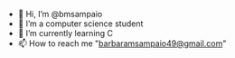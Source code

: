 - 👋 Hi, I’m @bmsampaio
- 👀 I’m a computer science student
- 🌱 I’m currently learning C
- 📫 How to reach me "barbaramsampaio49@gmail.com"

<!---
bmsampaio/bmsampaio is a ✨ special ✨ repository because its `README.md` (this file) appears on your GitHub profile.
You can click the Preview link to take a look at your changes.
--->
